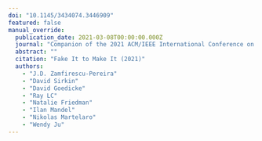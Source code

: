 ```yaml
---
doi: "10.1145/3434074.3446909"
featured: false
manual_override:
  publication_date: 2021-03-08T00:00:00.000Z
  journal: "Companion of the 2021 ACM/IEEE International Conference on Human-Robot Interaction"
  abstract: ""
  citation: "Fake It to Make It (2021)"
  authors:
    - "J.D. Zamfirescu-Pereira"
    - "David Sirkin"
    - "David Goedicke"
    - "Ray LC"
    - "Natalie Friedman"
    - "Ilan Mandel"
    - "Nikolas Martelaro"
    - "Wendy Ju"
---
```


<!-- You can add additional content about this publication here if needed -->
